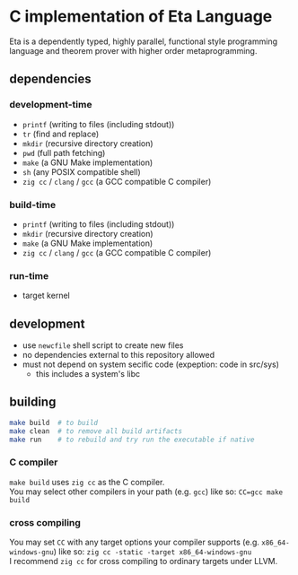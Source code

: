 # C implementation of Eta Language
Eta is a dependently typed, highly parallel, functional style programming language and theorem prover with higher order metaprogramming.

## dependencies
### development-time
- `printf` (writing to files (including stdout))
- `tr` (find and replace)
- `mkdir` (recursive directory creation)
- `pwd` (full path fetching)
- `make` (a GNU Make implementation)
- `sh` (any POSIX compatible shell)
- `zig cc` / `clang` / `gcc` (a GCC compatible C compiler)

### build-time
- `printf` (writing to files (including stdout))
- `mkdir` (recursive directory creation)
- `make` (a GNU Make implementation)
- `zig cc` / `clang` / `gcc` (a GCC compatible C compiler)

### run-time
- target kernel

## development
- use `newcfile` shell script to create new files
- no dependencies external to this repository allowed
- must not depend on system secific code (expeption: code in src/sys)
    - this includes a system's libc

## building
```bash
make build  # to build
make clean  # to remove all build artifacts
make run    # to rebuild and try run the executable if native
```
### C compiler
`make build` uses `zig cc` as the C compiler.  
You may select other compilers in your path (e.g. `gcc`) like so: `CC=gcc make build`  

### cross compiling
You may set `CC` with any target options your compiler supports (e.g. `x86_64-windows-gnu`) like so: `zig cc -static -target x86_64-windows-gnu`  
I recommend `zig cc` for cross compiling to ordinary targets under LLVM.  

